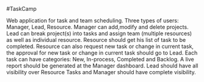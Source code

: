 #TaskCamp

Web application for task and team scheduling. Three types of users: Manager, Lead, Resource. Manager can add,modify and delete projects. Lead can break project(s) into tasks and assign team (multiple resources) as well as individual resource. Resource should get his list of task to be completed. Resource can also request new task or change in current task, the approval for new task or change in current task should go to Lead. Each task can have categories: New, In-process, Completed and Backlog. A live report should be generated at the Manager dashboard. Lead should have all visibility over Resource Tasks and Manager should have complete visibility.
